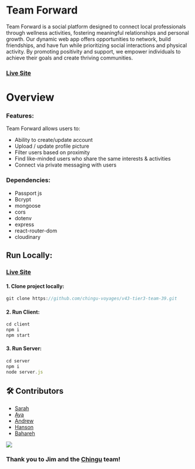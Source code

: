 # Team Forward

Team Forward is a social platform designed to connect local professionals through wellness activities, fostering meaningful relationships and personal growth. Our dynamic web app offers opportunities to network, build friendships, and have fun while prioritizing social interactions and physical activity. By promoting positivity and support, we empower individuals to achieve their goals and create thriving communities.

### [Live Site](https://zippy-kangaroo-408751.netlify.app/)

# Overview

### Features:

Team Forward allows users to:
- Ability to create/update account
- Upload / update profile picture
- Filter users based on proximity 
- Find like-minded users who share the same interests & activities
- Connect via private messaging with users


### Dependencies:

- Passport js
- Bcrypt
- mongoose
- cors
- dotenv
- express
- react-router-dom
- cloudinary 


## Run Locally:

 ### [Live Site](https://zippy-kangaroo-408751.netlify.app/)
 
#### 1. Clone project locally:
```javascript
git clone https://github.com/chingu-voyages/v43-tier3-team-39.git
```
#### 2. Run Client:
```javascript
cd client
npm i 
npm start
```
#### 3. Run Server:
```javascript
cd server
npm i 
node server.js
```

<!-- Contributing -->
## 🛠 Contributors

- [Sarah](https://github.com/smurph7894)
- [Aya](https://github.com/adbshiau) 
- [Andrew](https://github.com/Andrewgl22)
- [Hanson](https://github.com/hansontram)
- [Bahareh](https://github.com/onetoughcookie226)

<a href="https://github.com/chingu-voyages/v43-tier3-team-39/graphs/contributors">
  <img src="https://contrib.rocks/image?repo=chingu-voyages/v43-tier3-team-39" />
</a>



### Thank you to Jim and the [Chingu](https://www.chingu.io/) team!



